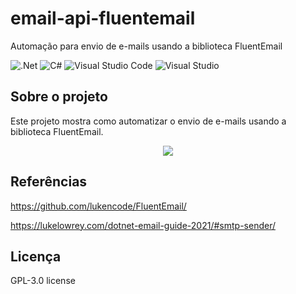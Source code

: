 # email-api-fluentemail
Automação para envio de e-mails usando a biblioteca FluentEmail

![.Net](https://img.shields.io/badge/.NET-5C2D91?style=for-the-badge&logo=.net&logoColor=white)
![C#](https://img.shields.io/badge/c%23-%23239120.svg?style=for-the-badge&logo=c-sharp&logoColor=white)
![Visual Studio Code](https://img.shields.io/badge/Visual%20Studio%20Code-0078d7.svg?style=for-the-badge&logo=visual-studio-code&logoColor=white)
![Visual Studio](https://img.shields.io/badge/Visual%20Studio-5C2D91.svg?style=for-the-badge&logo=visual-studio&logoColor=white)

## Sobre o projeto
Este projeto mostra como automatizar o envio de e-mails usando a biblioteca FluentEmail.

<div align="center">
    <img src="https://github.com/jfs-dev/email-api-fluentemail/assets/54154628/5d9b2e93-5e1a-47a7-a838-8b2bd62e106e"</img>
</div>

## Referências
https://github.com/lukencode/FluentEmail/

https://lukelowrey.com/dotnet-email-guide-2021/#smtp-sender/

## Licença
GPL-3.0 license
